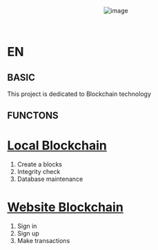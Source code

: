 <div id = "header" align="center">

![image](https://user-images.githubusercontent.com/79650307/235302438-2d00edcb-4fa4-4cd8-9ff0-78cd4a9a7b8f.png)


<br>
</div>


EN
==

BASIC
--
This project is dedicated to Blockchain technology


FUNCTONS
--

<a href ='README.local.md'>Local Blockchain</a>
==
1. Create a blocks
2. Integrity check 
3. Database maintenance



<a href ='README.website.md'>Website Blockchain</a>
==
1. Sign in 
2. Sign up
3. Make transactions 

  
 

